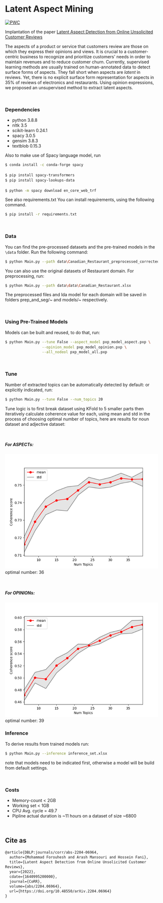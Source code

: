 # Latent Aspect Mining
[![PWC](https://img.shields.io/endpoint.svg?url=https://paperswithcode.com/badge/latent-aspect-detection-from-online/aspect-category-detection-on-semeval-2014-1)](https://paperswithcode.com/sota/aspect-category-detection-on-semeval-2014-1?p=latent-aspect-detection-from-online)

Implantation of the paper [Latent Aspect Detection from Online Unsolicited Customer Reviews](https://arxiv.org/abs/2204.06964)

The aspects of a product or service that customers review are those on which they express their opinions and views. It is crucial to a customer-centric business to recognize and prioritize customers' needs in order to maintain revenues and to reduce customer churn. Currently, supervised learning methods are usually trained on human-annotated data to detect surface forms of aspects. They fall short when aspects are <i>latent</i> in reviews. Yet, there is no explicit surface form representation for aspects in 35\% of reviews of electronics and restaurants. Using opinion expressions, we proposed an unsupervised method to extract latent aspects.

<br>


### Dependencies

* python        3.8.8
* nltk          3.5
* scikit-learn  0.24.1
* spacy         3.0.5
* gensim        3.8.3
* textblob      0.15.3

Also to make use of Spacy language model, run
```bash
$ conda install -c conda-forge spacy

$ pip install spacy-transformers
$ pip install spacy-lookups-data

$ python -m spacy download en_core_web_trf
```
See also requirements.txt
You can install requirements, using the following command.

```bash
$ pip install -r requirements.txt
```

<br>

### Data
You can find the pre-processed datasets and the pre-trained models in the ```\data``` folder.
Run the following command:
```bash
$ python Main.py --path data\Canadian_Restaurant_preprocessed_corrected.xlsx --preprocess False
```

You can also use the original datasets of Restaurant domain. 
For preprocessing, run:
```bash
$ python Main.py --path data\data\Canadian_Restaurant.xlsx
```
The preprocessed files and lda model for each domain will
be saved in folders prep_and_seg/~ and models/~ respectively.

<br>

### Using Pre-Trained Models
Models can be built and reused, to do that, run:
```bash
$ python Main.py --tune False --aspect_model pxp_model_aspect.pxp \
                 --opinion_model pxp_model_opinion.pxp \
                 --all_nodeol pxp_model_all.pxp
```
<br>

### Tune
Number of extracted topics can be automatically detected by default:
or explicitly indicated, run:
```bash
$ python Main.py --tune False --num_topics 20
``` 
Tune logic is to first break dataset using KFold to 5 smaller parts
then iteratively calculate coherence value for each, using mean and std in the 
process of choosing optimal number of topics, here are results for noun dataset and adjective dataset:

<br>

##### For ASPECTs: 
![results4](pictures/coherence-topics-aspect.png)
optimal number: 36 

<br>

##### For OPINIONs:
![resutls5](pictures/coherence-topics-opinion.png)
optimal number: 39
<br>

### Inference
To derive results from trained models run:
```bash
$ python Main.py --inference inference_set.xlsx
```
note that models need to be indicated first, otherwise 
a model will be build from default settings.

<br>


### Costs

* Memory-count < 2GB
* Working set < 1GB
* CPU Avg. cycle = 49.7
* Pipline actual duration is ~11 hours on a dataset of size ~6800 

<br>

## Cite as
```
@article{DBLP:journals/corr/abs-2204-06964,
  author={Mohammad Forouhesh and Arash Mansouri and Hossein Fani},
  title={Latent Aspect Detection from Online Unsolicited Customer Reviews},
  year={2022},
  cdate={1640995200000},
  journal={CoRR},
  volume={abs/2204.06964},
  url={https://doi.org/10.48550/arXiv.2204.06964}
}
```
